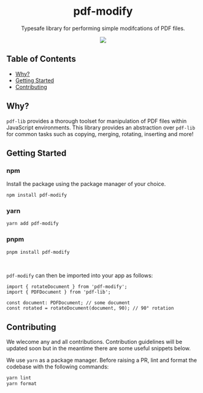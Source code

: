 <div align="center">
    <h1>pdf-modify</h1>
    <p>Typesafe library for performing simple modifcations of PDF files.</p>
    <img src='https://github.com/jrobsontull/pdf-modify/actions/workflows/main.yml/badge.svg' />
</div>

## Table of Contents

- <a href="#why">Why?</a>
- <a href="#getting-started">Getting Started</a>
- <a href="#contributing">Contributing</a>

<h2 id='why'>Why?</h2>

`pdf-lib` provides a thorough toolset for manipulation of PDF files within JavaScript environments. This library provides an abstraction over `pdf-lib` for common tasks such as copying, merging, rotating, inserting and more!

<h2 id='getting-started'>Getting Started</h2>

### npm

Install the package using the package manager of your choice.

```bash
npm install pdf-modify
```

### yarn

```bash
yarn add pdf-modify
```

### pnpm

```bash
pnpm install pdf-modify
```

<br/>

`pdf-modify` can then be imported into your app as follows:

```tsx
import { rotateDocument } from 'pdf-modify';
import { PDFDocument } from 'pdf-lib';

const document: PDFDocument; // some document
const rotated = rotateDocument(document, 90); // 90° rotation
```

<h2 id='contributing'>Contributing</h2>

We wlecome any and all contributions. Contribution guidelines will be updated soon but in the meantime there are some useful snippets below.

We use `yarn` as a package manager. Before raising a PR, lint and format the codebase with the following commands:

```bash
yarn lint
yarn format
```
